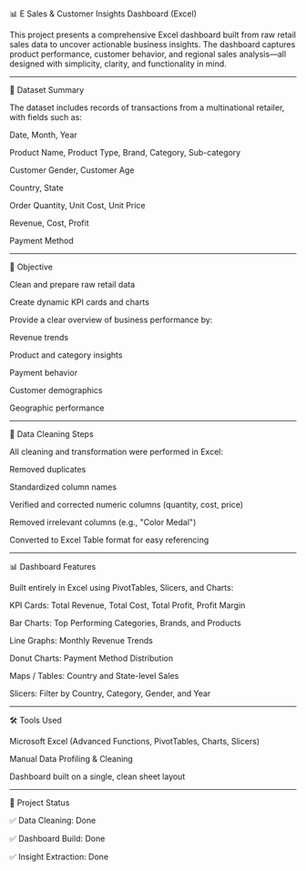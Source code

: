 📊 E Sales & Customer Insights Dashboard (Excel)

This project presents a comprehensive Excel dashboard built from raw retail sales data to uncover actionable business insights. The dashboard captures product performance, customer behavior, and regional sales analysis—all designed with simplicity, clarity, and functionality in mind.


---

📁 Dataset Summary

The dataset includes records of transactions from a multinational retailer, with fields such as:

Date, Month, Year

Product Name, Product Type, Brand, Category, Sub-category

Customer Gender, Customer Age

Country, State

Order Quantity, Unit Cost, Unit Price

Revenue, Cost, Profit

Payment Method



---

🎯 Objective

Clean and prepare raw retail data

Create dynamic KPI cards and charts

Provide a clear overview of business performance by:

Revenue trends

Product and category insights

Payment behavior

Customer demographics

Geographic performance




---

🧼 Data Cleaning Steps

All cleaning and transformation were performed in Excel:

Removed duplicates

Standardized column names

Verified and corrected numeric columns (quantity, cost, price)

Removed irrelevant columns (e.g., "Color Medal")

Converted to Excel Table format for easy referencing



---

📊 Dashboard Features

Built entirely in Excel using PivotTables, Slicers, and Charts:

KPI Cards: Total Revenue, Total Cost, Total Profit, Profit Margin

Bar Charts: Top Performing Categories, Brands, and Products

Line Graphs: Monthly Revenue Trends

Donut Charts: Payment Method Distribution

Maps / Tables: Country and State-level Sales

Slicers: Filter by Country, Category, Gender, and Year



---

🛠 Tools Used

Microsoft Excel (Advanced Functions, PivotTables, Charts, Slicers)

Manual Data Profiling & Cleaning

Dashboard built on a single, clean sheet layout



---

📌 Project Status

✅ Data Cleaning: Done

✅ Dashboard Build: Done

✅ Insight Extraction: Done

